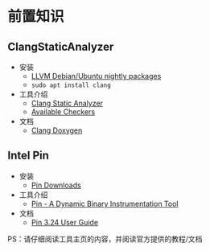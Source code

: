 # 前置知识

## ClangStaticAnalyzer

- 安装
  - [LLVM Debian/Ubuntu nightly packages](https://apt.llvm.org)
  - `sudo apt install clang`
- 工具介绍
  - [Clang Static Analyzer](https://clang-analyzer.llvm.org)
  - [Available Checkers](https://clang-analyzer.llvm.org/available_checks.html)
- 文档
  - [Clang Doxygen](https://clang.llvm.org/doxygen/index.html)

## Intel Pin

- 安装
  - [Pin Downloads](https://www.intel.com/content/www/us/en/developer/articles/tool/pin-a-binary-instrumentation-tool-downloads.html)
- 工具介绍
  - [Pin - A Dynamic Binary Instrumentation Tool](https://www.intel.com/content/www/us/en/developer/articles/tool/pin-a-dynamic-binary-instrumentation-tool.html)
- 文档
  - [Pin 3.24 User Guide](https://software.intel.com/sites/landingpage/pintool/docs/98612/Pin/doc/html/index.html)

PS：请仔细阅读工具主页的内容，并阅读官方提供的教程/文档
